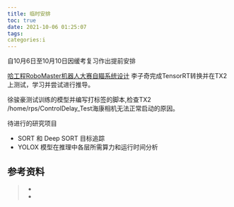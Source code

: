 ```yaml
---
title: 临时安排
toc: true
date: 2021-10-06 01:25:07
tags:
categories:i  
---
```


自10月6日至10月10日因缓考复习作出提前安排

[哈工程RoboMaster机器人大赛自瞄系统设计](https://zhuanlan.zhihu.com/p/416449365)
李子奇完成TensorRT转换并在TX2上测试，学习并尝试进行推导。

徐骏豪测试训练的模型并编写打标签的脚本,检查TX2 /home/rps/ControlDelay_Test海康相机无法正常启动的原因。

待进行的研究项目
- SORT 和 Deep SORT 目标追踪
- YOLOX 模型在推理中各层所需算力和运行时间分析



## 参考资料
> - []()
> - []()
